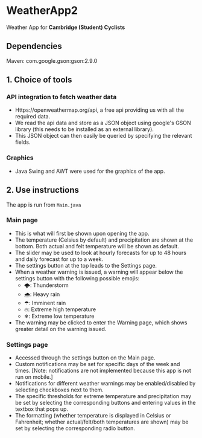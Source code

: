 # WeatherApp2
Weather App for **Cambridge (Student) Cyclists**

## Dependencies
Maven: com.google.gson:gson:2.9.0

## 1. Choice of tools

### API integration to fetch weather data
- Https://openweathermap.org/api, a free api providing us with all the required data.
- We read the api data and store as a JSON object using google's GSON library (this needs to be installed as an external library).
- This JSON object can then easily be queried by specifying the relevant fields.

### Graphics
- Java Swing and AWT were used for the graphics of the app.

## 2. Use instructions
The app is run from `Main.java`

### Main page
- This is what will first be shown upon opening the app.
- The temperature (Celsius by default) and precipitation are shown at the bottom. Both actual and felt temperature will be shown as default.
- The slider may be used to look at hourly forecasts for up to 48 hours and daily forecast for up to a week.
- The settings button at the top leads to the Settings page.
- When a weather warning is issued, a warning will appear below the settings button with the following possible emojis:
  - 🌩️: Thunderstorm
  - 🌧️: Heavy rain
  - ☂: Imminent rain
  - 🔥: Extreme high temperature
  - ❄: Extreme low temperature
- The warning may be clicked to enter the Warning page, which shows greater detail on the warning issued.

### Settings page
- Accessed through the settings button on the Main page.
- Custom notifications may be set for specific days of the week and times. [Note: notifications are not implemented because this app is not run on mobile.]
- Notifications for different weather warnings may be enabled/disabled by selecting checkboxes next to them.
- The specific thresholds for extreme temperature and precipitation may be set by selecting the corresponding buttons and entering values in the textbox that pops up.
- The formatting (whether temperature is displayed in Celsius or Fahrenheit; whether actual/felt/both temperatures are shown) may be set by selecting the corresponding radio button.

